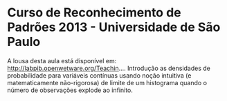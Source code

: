# Curso de Reconhecimento de Padrões 2013 - Universidade de São Paulo
A lousa desta aula está disponível em: http://labpib.openwetware.org/Teachin.... 
Introdução as densidades de probabilidade para variáveis contínuas usando noção 
intuitiva (e matematicamente não-rigorosa) de limite de um histograma quando 
o número de observações explode ao infinito.
